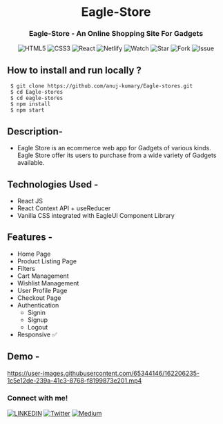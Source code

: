<h1 align="center"> Eagle-Store </h1>
<h3 align="center"> Eagle-Store - An Online Shopping Site For Gadgets </h3>

<div align="center">
 
 ![HTML5](https://img.shields.io/badge/html5-%23E34F26.svg?style=for-the-badge&logo=html5&logoColor=white)
 ![CSS3](https://img.shields.io/badge/css3-%231572B6.svg?style=for-the-badge&logo=css3&logoColor=white)
 ![React](https://img.shields.io/badge/React-20232A?style=for-the-badge&logo=react&logoColor=61DAFB)
 ![Netlify](https://img.shields.io/badge/netlify-%23000000.svg?style=for-the-badge&logo=netlify&logoColor=#00C7B7)
 ![Watch](https://img.shields.io/github/watchers/anuj-kumary/Eagle-Store.svg)
 ![Star](https://img.shields.io/github/stars/anuj-kumary/Eagle-Store.svg)
 ![Fork](https://img.shields.io/github/forks/anuj-kumary/Eagle-Store.svg)
 ![Issue](https://img.shields.io/github/issues/anuj-kumary/Eagle-Store.svg)

</div>

 ## How to install and run locally ?
 

  ```
   $ git clone https://github.com/anuj-kumary/Eagle-stores.git
   $ cd Eagle-stores
   $ cd eagle-stores
   $ npm install
   $ npm start

  ```
  
  ## Description-
 - Eagle Store is an ecommerce web app for Gadgets of various kinds. Eagle Store offer its users to purchase from a wide variety of Gadgets available. 

## Technologies Used -
 - React JS
 - React Context API + useReducer
 - Vanilla CSS integrated with EagleUI Component Library


## Features -
- Home Page
- Product Listing Page
- Filters
- Cart Management
- Wishlist Management
- User Profile Page
- Checkout Page
- Authentication
    - Signin
    - Signup
    - Logout
- Responsive ✅
   
## Demo -


https://user-images.githubusercontent.com/65344146/162206235-1c5e12de-239a-41c3-8768-f8199873e201.mp4



### Connect with me!
[![LINKEDIN](https://img.shields.io/badge/LinkedIn-0077B5?style=for-the-badge&logo=linkedin&logoColor=white)](https://www.linkedin.com/in/anujkumar-yadav-29b2521aa/)
[![Twitter](https://img.shields.io/badge/Twitter-1DA1F2?style=for-the-badge&logo=twitter&logoColor=white)](https://twitter.com/TheRealAnujK)
[![Medium](https://img.shields.io/badge/Medium-12100E?style=for-the-badge&logo=medium&logoColor=white)](https://anujf0510.medium.com/)

